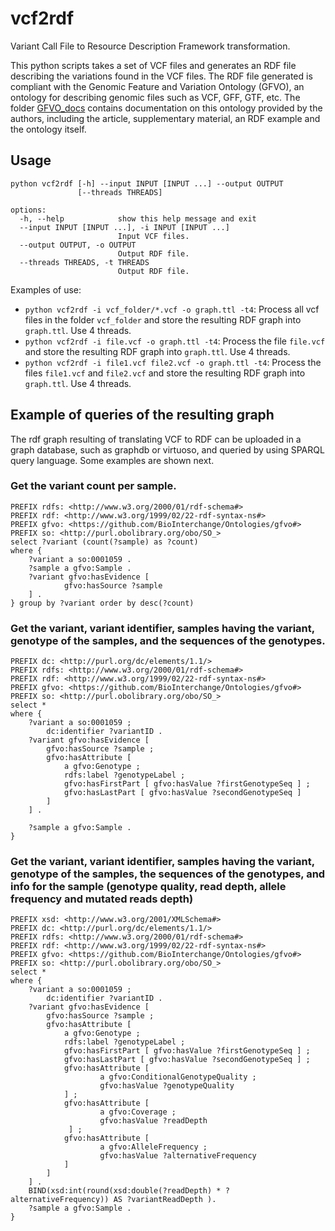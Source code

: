 # vcf2rdf
Variant Call File to Resource Description Framework transformation.

This python scripts takes a set of VCF files and generates an RDF file describing the variations found in the VCF files. The RDF file generated is compliant with the Genomic Feature and Variation Ontology (GFVO), an ontology for describing genomic files such as VCF, GFF, GTF, etc. The folder [GFVO_docs](./GFVO_docs) contains documentation on this ontology provided by the authors, including the article, supplementary material, an RDF example and the ontology itself.

## Usage

```
python vcf2rdf [-h] --input INPUT [INPUT ...] --output OUTPUT
               [--threads THREADS]

options:
  -h, --help            show this help message and exit
  --input INPUT [INPUT ...], -i INPUT [INPUT ...]
                        Input VCF files.
  --output OUTPUT, -o OUTPUT
                        Output RDF file.
  --threads THREADS, -t THREADS
                        Output RDF file.
```

Examples of use:

  - `python vcf2rdf -i vcf_folder/*.vcf -o graph.ttl -t4`: Process all vcf files in the folder `vcf_folder` and store the resulting RDF graph into `graph.ttl`. Use 4 threads.
  - `python vcf2rdf -i file.vcf -o graph.ttl -t4`: Process the file `file.vcf` and store the resulting RDF graph into `graph.ttl`. Use 4 threads.
  - `python vcf2rdf -i file1.vcf file2.vcf -o graph.ttl -t4`: Process the files `file1.vcf` and `file2.vcf` and store the resulting RDF graph into `graph.ttl`. Use 4 threads.


## Example of queries of the resulting graph
The rdf graph resulting of translating VCF to RDF can be uploaded in a graph database, such as graphdb or virtuoso, and queried by using SPARQL query language. Some examples are shown next.


### Get the variant count per sample.
```
PREFIX rdfs: <http://www.w3.org/2000/01/rdf-schema#>
PREFIX rdf: <http://www.w3.org/1999/02/22-rdf-syntax-ns#>
PREFIX gfvo: <https://github.com/BioInterchange/Ontologies/gfvo#>
PREFIX so: <http://purl.obolibrary.org/obo/SO_>
select ?variant (count(?sample) as ?count)
where {
    ?variant a so:0001059 .
    ?sample a gfvo:Sample .
    ?variant gfvo:hasEvidence [
            gfvo:hasSource ?sample 
    ] .
} group by ?variant order by desc(?count)
```

### Get the variant, variant identifier, samples having the variant, genotype of the samples, and the sequences of the genotypes.
```
PREFIX dc: <http://purl.org/dc/elements/1.1/>
PREFIX rdfs: <http://www.w3.org/2000/01/rdf-schema#>
PREFIX rdf: <http://www.w3.org/1999/02/22-rdf-syntax-ns#>
PREFIX gfvo: <https://github.com/BioInterchange/Ontologies/gfvo#>
PREFIX so: <http://purl.obolibrary.org/obo/SO_>
select *
where {
    ?variant a so:0001059 ;
    	dc:identifier ?variantID .
    ?variant gfvo:hasEvidence [
        gfvo:hasSource ?sample ;
        gfvo:hasAttribute [
        	a gfvo:Genotype ;
    		rdfs:label ?genotypeLabel ;
    		gfvo:hasFirstPart [ gfvo:hasValue ?firstGenotypeSeq ] ;
    		gfvo:hasLastPart [ gfvo:hasValue ?secondGenotypeSeq ] 
        ]
    ] .

    ?sample a gfvo:Sample .
}
```

### Get the variant, variant identifier, samples having the variant, genotype of the samples, the sequences of the genotypes, and info for the sample (genotype quality, read depth, allele frequency and mutated reads depth)

```
PREFIX xsd: <http://www.w3.org/2001/XMLSchema#>
PREFIX dc: <http://purl.org/dc/elements/1.1/>
PREFIX rdfs: <http://www.w3.org/2000/01/rdf-schema#>
PREFIX rdf: <http://www.w3.org/1999/02/22-rdf-syntax-ns#>
PREFIX gfvo: <https://github.com/BioInterchange/Ontologies/gfvo#>
PREFIX so: <http://purl.obolibrary.org/obo/SO_>
select *
where {
    ?variant a so:0001059 ;
    	dc:identifier ?variantID .
    ?variant gfvo:hasEvidence [
        gfvo:hasSource ?sample ;
        gfvo:hasAttribute [
        	a gfvo:Genotype ;
    		rdfs:label ?genotypeLabel ;
    		gfvo:hasFirstPart [ gfvo:hasValue ?firstGenotypeSeq ] ;
    		gfvo:hasLastPart [ gfvo:hasValue ?secondGenotypeSeq ] ;
            gfvo:hasAttribute [
                    a gfvo:ConditionalGenotypeQuality ;
            		gfvo:hasValue ?genotypeQuality
            ] ;
            gfvo:hasAttribute [
                    a gfvo:Coverage ;
             		gfvo:hasValue ?readDepth
             ] ;
            gfvo:hasAttribute [
                    a gfvo:AlleleFrequency ;
            		gfvo:hasValue ?alternativeFrequency
            ]
        ]
    ] .
    BIND(xsd:int(round(xsd:double(?readDepth) * ?alternativeFrequency)) AS ?variantReadDepth ).
    ?sample a gfvo:Sample .
}
```